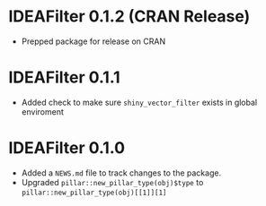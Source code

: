 # IDEAFilter 0.1.2 (CRAN Release)

* Prepped package for release on CRAN

# IDEAFilter 0.1.1

* Added check to make sure `shiny_vector_filter` exists in global enviroment

# IDEAFilter 0.1.0

* Added a `NEWS.md` file to track changes to the package.
* Upgraded `pillar::new_pillar_type(obj)$type` to `pillar::new_pillar_type(obj)[[1]][1]`
